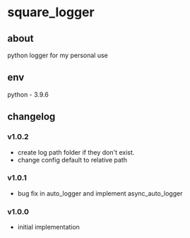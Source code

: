 # square_logger

## about

python logger for my personal use

## env

python - 3.9.6

## changelog

### v1.0.2

- create log path folder if they don't exist.
- change config default to relative path

### v1.0.1

- bug fix in auto_logger and implement async_auto_logger

### v1.0.0

- initial implementation
